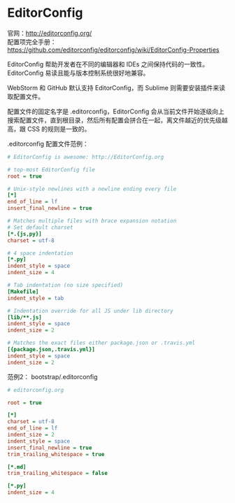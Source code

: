 # EditorConfig

官网：http://editorconfig.org/   
配置项完全手册：https://github.com/editorconfig/editorconfig/wiki/EditorConfig-Properties

EditorConfig 帮助开发者在不同的编辑器和 IDEs 之间保持代码的一致性。EditorConfig 易读且能与版本控制系统很好地兼容。

WebStorm 和 GitHub 默认支持 EditorConfig，而 Sublime 则需要安装插件来读取配置文件。

配置文件的固定名字是 .editorconfig，EditorConfig 会从当前文件开始逐级向上搜索配置文件，直到根目录，然后所有配置会拼合在一起，离文件越近的优先级越高，跟 CSS 的规则是一致的。

.editorconfig 配置文件范例：

```ini
# EditorConfig is awesome: http://EditorConfig.org

# top-most EditorConfig file
root = true

# Unix-style newlines with a newline ending every file
[*]
end_of_line = lf
insert_final_newline = true

# Matches multiple files with brace expansion notation
# Set default charset
[*.{js,py}]
charset = utf-8

# 4 space indentation
[*.py]
indent_style = space
indent_size = 4

# Tab indentation (no size specified)
[Makefile]
indent_style = tab

# Indentation override for all JS under lib directory
[lib/**.js]
indent_style = space
indent_size = 2

# Matches the exact files either package.json or .travis.yml
[{package.json,.travis.yml}]
indent_style = space
indent_size = 2
```

范例2： bootstrap/.editorconfig

```ini
# editorconfig.org

root = true

[*]
charset = utf-8
end_of_line = lf
indent_size = 2
indent_style = space
insert_final_newline = true
trim_trailing_whitespace = true

[*.md]
trim_trailing_whitespace = false

[*.py]
indent_size = 4
```
